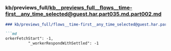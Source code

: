 ### kb/previews_full/kb__previews_full__flows__time-first__any_time_selected@guest.har.part035.md.part002.md

```md
### kb/previews_full/flows__time-first__any_time_selected@guest.har.part035.md (part 002)

```md
orkerFetchStart": -1,
          "_workerRespondWithSettled": -1
     
```

```

```
